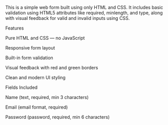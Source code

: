 This is a simple web form built using only HTML and CSS. It includes basic validation using HTML5 attributes like required, minlength, and type, along with visual feedback for valid and invalid inputs using CSS.

Features

Pure HTML and CSS — no JavaScript

Responsive form layout

Built-in form validation

Visual feedback with red and green borders

Clean and modern UI styling


Fields Included


Name (text, required, min 3 characters)

Email (email format, required)

Password (password, required, min 6 characters)
